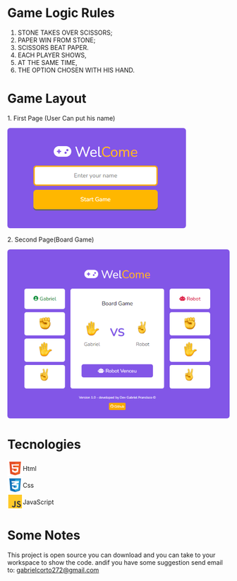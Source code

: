 
# Game Logic Rules

1. STONE TAKES OVER SCISSORS; 
2. PAPER WIN FROM STONE; 
3. SCISSORS BEAT PAPER. 
4. EACH PLAYER SHOWS, 
5. AT THE SAME TIME, 
6. THE OPTION CHOSEN WITH HIS HAND.

# Game Layout
<p>1. First Page (User Can put his name) <p>
<img style="border-radius: 6px" src=".github/preview.png">
<p>2. Second Page(Board Game) <p>
<img style="border-radius: 6px" src=".github/layout.png">

# Tecnologies 

<div>

  <div style="display: flex; align-items: center;">
    <div><img width="35" src=".github/html.png"></div>
    <div>Html</div>
  </div>
  <div style="display: flex; align-items: center;">
    <div><img width="35" src=".github/css3.png"></div>
    <div>Css</div>
  </div>
  <div style="display: flex; align-items: center;">
    <div><img width="35" src=".github/js.png"></div>
    <div>JavaScript</div>
  </div>
  

</div>

# Some Notes
<p>This project is open source you can download and you can take to your workspace to show the code. andif you have some suggestion send email to: <a href="email:gabrielcorto272@gmail.com" target="_blank">gabrielcorto272@gmail.com</a></p>